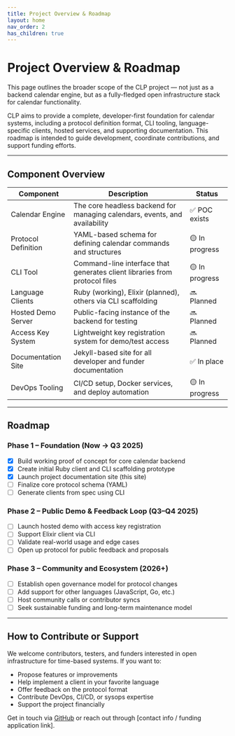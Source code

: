 ```yaml
---
title: Project Overview & Roadmap
layout: home
nav_order: 2
has_children: true
---
```




# Project Overview & Roadmap

This page outlines the broader scope of the CLP project — not just as a backend calendar engine, but as a fully-fledged open infrastructure stack for calendar functionality.

CLP aims to provide a complete, developer-first foundation for calendar systems, including a protocol definition format, CLI tooling, language-specific clients, hosted services, and supporting documentation. This roadmap is intended to guide development, coordinate contributions, and support funding efforts.

---

## Component Overview

| Component           | Description                                                                | Status        |
| ------------------- | -------------------------------------------------------------------------- | ------------- |
| Calendar Engine     | The core headless backend for managing calendars, events, and availability | ✅ POC exists  |
| Protocol Definition | YAML-based schema for defining calendar commands and structures            | 🟡 In progress |
| CLI Tool            | Command-line interface that generates client libraries from protocol files | 🟡 In progress |
| Language Clients    | Ruby (working), Elixir (planned), others via CLI scaffolding               | 🔜 Planned     |
| Hosted Demo Server  | Public-facing instance of the backend for testing                          | 🔜 Planned     |
| Access Key System   | Lightweight key registration system for demo/test access                   | 🔜 Planned     |
| Documentation Site  | Jekyll-based site for all developer and funder documentation               | ✅ In place    |
| DevOps Tooling      | CI/CD setup, Docker services, and deploy automation                        | 🟡 In progress |

---

## Roadmap

### Phase 1 – Foundation (Now → Q3 2025)

- [x] Build working proof of concept for core calendar backend
- [x] Create initial Ruby client and CLI scaffolding prototype
- [x] Launch project documentation site (this site)
- [ ] Finalize core protocol schema (YAML)
- [ ] Generate clients from spec using CLI

### Phase 2 – Public Demo & Feedback Loop (Q3–Q4 2025)

- [ ] Launch hosted demo with access key registration
- [ ] Support Elixir client via CLI
- [ ] Validate real-world usage and edge cases
- [ ] Open up protocol for public feedback and proposals

### Phase 3 – Community and Ecosystem (2026+)

- [ ] Establish open governance model for protocol changes
- [ ] Add support for other languages (JavaScript, Go, etc.)
- [ ] Host community calls or contributor syncs
- [ ] Seek sustainable funding and long-term maintenance model

---

## How to Contribute or Support

We welcome contributors, testers, and funders interested in open infrastructure for time-based systems. If you want to:

- Propose features or improvements
- Help implement a client in your favorite language
- Offer feedback on the protocol format
- Contribute DevOps, CI/CD, or sysops expertise
- Support the project financially

Get in touch via [GitHub](#) or reach out through [contact info / funding application link].